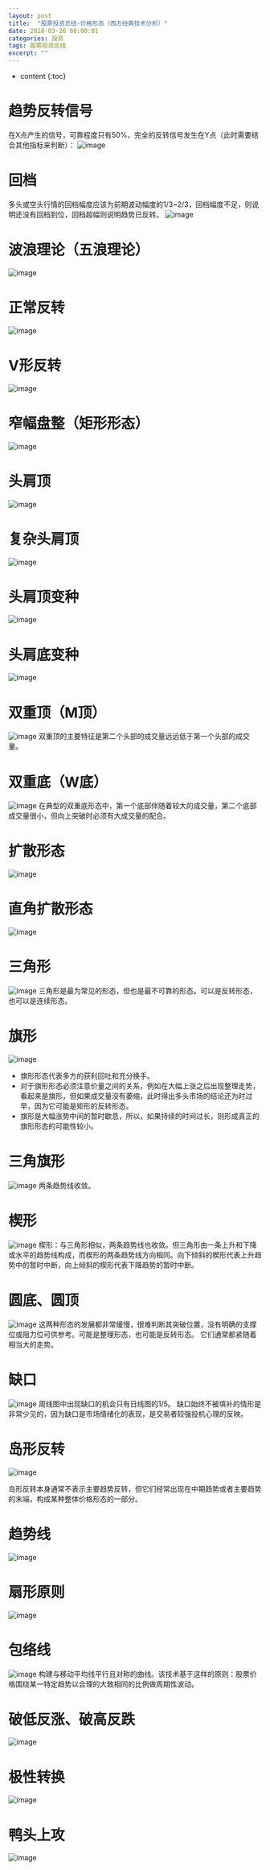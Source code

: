 ```yaml
---
layout: post
title:  "股票投资总结-价格形态（西方经典技术分析）"
date: 2018-03-26 00:00:01
categories: 投资
tags: 股票投资总结
excerpt: ""
---
```


* content
{:toc}


# 趋势反转信号
在X点产生的信号，可靠程度只有50%，完全的反转信号发生在Y点（此时需要结合其他指标来判断）：
![image](/images/invest/jsfx-t-1-5.png)

# 回档
多头或空头行情的回档幅度应该为前期波动幅度的1/3~2/3，回档幅度不足，则说明还没有回档到位，回档超幅则说明趋势已反转。
![image](/images/invest/jsfx-t-1-6.png)

# 波浪理论（五浪理论）
![image](/images/invest/jsfx-t-4-1.png)

# 正常反转
![image](/images/invest/jsfx-t-5-1.png)

# V形反转
![image](/images/invest/jsfx-t-5-2.png)

# 窄幅盘整（矩形形态）
![image](/images/invest/jsfx-t-5-3.png)


# 头肩顶
![image](/images/invest/jsfx-t-5-13.png)

# 复杂头肩顶
![image](/images/invest/jsfx-t-5-14.png)

# 头肩顶变种
![image](/images/invest/jsfx-t-5-15.png)

# 头肩底变种
![image](/images/invest/jsfx-t-5-17.png)


# 双重顶（M顶）
![image](/images/invest/jsfx-t-5-19.png)
双重顶的主要特征是第二个头部的成交量远远低于第一个头部的成交量。

# 双重底（W底）
![image](/images/invest/jsfx-t-5-20.png)
在典型的双重底形态中，第一个底部伴随着较大的成交量，第二个底部成交量很小，但向上突破时必须有大成交量的配合。


# 扩散形态
![image](/images/invest/jsfx-t-5-25.png)

# 直角扩散形态
![image](/images/invest/jsfx-t-5-22.png)

# 三角形
![image](/images/invest/jsfx-t-5-30.png)
三角形是最为常见的形态，但也是最不可靠的形态。可以是反转形态，也可以是连续形态。

# 旗形
![image](/images/invest/jsfx-t-6-1.png)
* 旗形形态代表多方的获利回吐和充分换手。
* 对于旗形形态必须注意价量之间的关系，例如在大幅上涨之后出现整理走势，看起来是旗形，但如果成交量没有萎缩，此时得出多头市场的结论还为时过早，因为它可能是矩形的反转形态。
* 旗形是大幅涨势中间的暂时歇息，所以，如果持续的时间过长，则形成真正的旗形形态的可能性较小。

# 三角旗形
![image](/images/invest/jsfx-t-6-2.png)
两条趋势线收敛。

# 楔形
![image](/images/invest/jsfx-t-6-3.png)
楔形：与三角形相似，两条趋势线也收敛。但三角形由一条上升和下降或水平的趋势线构成，而楔形的两条趋势线方向相同。向下倾斜的楔形代表上升趋势中的暂时中断，向上倾斜的楔形代表下降趋势的暂时中断。 

# 圆底、圆顶
![image](/images/invest/jsfx-t-6-4.png)
这两种形态的发展都非常缓慢，很难判断其突破位置，没有明确的支撑位或阻力位可供参考。可能是整理形态，也可能是反转形态。
它们通常都紧随着相当大的走势。

# 缺口
![image](/images/invest/jsfx-t-6-5.png)
周线图中出现缺口的机会只有日线图的1/5。
缺口始终不被填补的情形是非常少见的，因为缺口是市场情绪化的表现，是交易者较强投机心理的反映。

# 岛形反转
![image](/images/invest/jsfx-t-6-7.png)

岛形反转本身通常不表示主要趋势反转，但它们经常出现在中期趋势或者主要趋势的末端，构成某种整体价格形态的一部分。


# 趋势线
![image](/images/invest/jsfx-t-8-3.png)

# 扇形原则
![image](/images/invest/jsfx-t-8-14.png)

# 包络线
![image](/images/invest/jsfx-t-9-2.png)
构建与移动平均线平行且对称的曲线。该技术基于这样的原则：股票价格围绕某一特定趋势以合理的大致相同的比例做周期性波动。


# 破低反涨、破高反跌
![image](/images/invest/rblztjs_11_13.png)

# 极性转换
![image](/images/invest/rblztjs_11_23.png)

# 鸭头上攻
![image](/images/invest/cmckxjsjy-5-31.png)

















